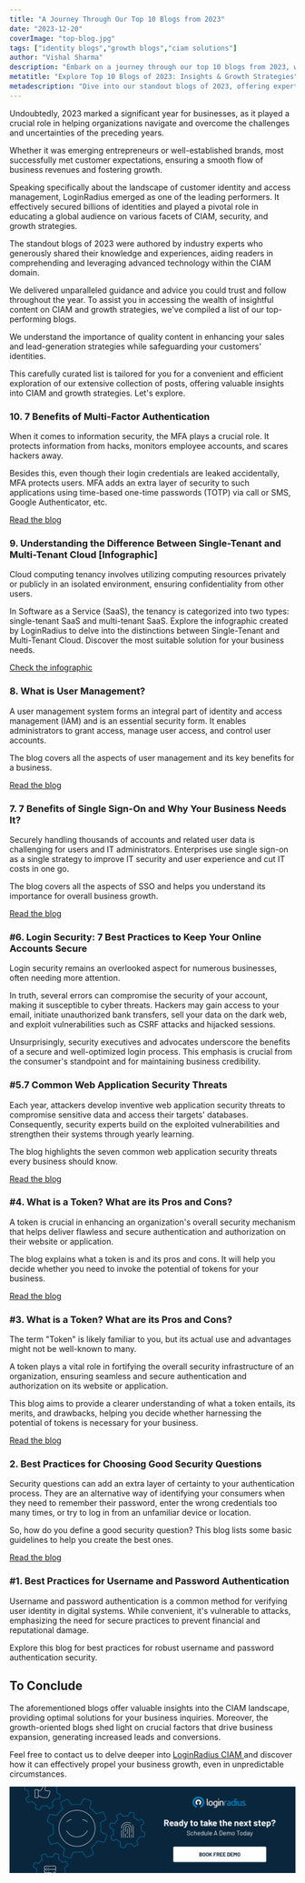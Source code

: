 ```yaml
---
title: "A Journey Through Our Top 10 Blogs from 2023"
date: "2023-12-20"
coverImage: "top-blog.jpg"
tags: ["identity blogs","growth blogs","ciam solutions"]
author: "Vishal Sharma"
description: "Embark on a journey through our top 10 blogs from 2023, where we unravel the complexities of CIAM, explore security measures, and delve into growth strategies. Learn about the importance of multi-factor authentication, cloud tenancy nuances, and user management. These blogs provide indispensable insights to secure your business and drive substantial growth."
metatitle: "Explore Top 10 Blogs of 2023: Insights & Growth Strategies"
metadescription: "Dive into our standout blogs of 2023, offering expert insights on Customer Identity and Access Management, security best practices, and growth strategies."
---
```

Undoubtedly, 2023 marked a significant year for businesses, as it played a crucial role in helping organizations navigate and overcome the challenges and uncertainties of the preceding years.

Whether it was emerging entrepreneurs or well-established brands, most successfully met customer expectations, ensuring a smooth flow of business revenues and fostering growth.

Speaking specifically about the landscape of customer identity and access management, LoginRadius emerged as one of the leading performers. It effectively secured billions of identities and played a pivotal role in educating a global audience on various facets of CIAM, security, and growth strategies.

The standout blogs of 2023 were authored by industry experts who generously shared their knowledge and experiences, aiding readers in comprehending and leveraging advanced technology within the CIAM domain.

We delivered unparalleled guidance and advice you could trust and follow throughout the year. To assist you in accessing the wealth of insightful content on CIAM and growth strategies, we've compiled a list of our top-performing blogs. 

We understand the importance of quality content in enhancing your sales and lead-generation strategies while safeguarding your customers' identities.

This carefully curated list is tailored for you for a convenient and efficient exploration of our extensive collection of posts, offering valuable insights into CIAM and growth strategies. Let's explore. 

### 10. 7 Benefits of Multi-Factor Authentication

When it comes to information security, the MFA plays a crucial role. It protects information from hacks, monitors employee accounts, and scares hackers away.

Besides this, even though their login credentials are leaked accidentally, MFA protects users. MFA adds an extra layer of security to such applications using time-based one-time passwords (TOTP) via call or SMS, Google Authenticator, etc.

[Read the blog](https://blog.loginradius.com/identity/benefits-of-mfa/)

### 9. Understanding the Difference Between Single-Tenant and Multi-Tenant Cloud [Infographic]

Cloud computing tenancy involves utilizing computing resources privately or publicly in an isolated environment, ensuring confidentiality from other users. 

In Software as a Service (SaaS), the tenancy is categorized into two types: single-tenant SaaS and multi-tenant SaaS. Explore the infographic created by LoginRadius to delve into the distinctions between Single-Tenant and Multi-Tenant Cloud. Discover the most suitable solution for your business needs.

[Check the infographic](https://www.loginradius.com/blog/identity/single-tenant-vs-multi-tenant/)

### 8. What is User Management?

A user management system forms an integral part of identity and access management (IAM) and is an essential security form. It enables administrators to grant access, manage user access, and control user accounts.

The blog covers all the aspects of user management and its key benefits for a business. 

[Read the blog](https://blog.loginradius.com/identity/what-is-user-management/)

### 7. 7 Benefits of Single Sign-On and Why Your Business Needs It?

Securely handling thousands of accounts and related user data is challenging for users and IT administrators. Enterprises use single sign-on as a single strategy to improve IT security and user experience and cut IT costs in one go.

The blog covers all the aspects of SSO and helps you understand its importance for overall business growth.

[Read the blog](https://blog.loginradius.com/identity/benefits-single-sign-on-sso/) 

### #6. Login Security: 7 Best Practices to Keep Your Online Accounts Secure

Login security remains an overlooked aspect for numerous businesses, often needing more attention.

In truth, several errors can compromise the security of your account, making it susceptible to cyber threats. Hackers may gain access to your email, initiate unauthorized bank transfers, sell your data on the dark web, and exploit vulnerabilities such as CSRF attacks and hijacked sessions.

Unsurprisingly, security executives and advocates underscore the benefits of a secure and well-optimized login process. This emphasis is crucial from the consumer's standpoint and for maintaining business credibility.

### #5.7 Common Web Application Security Threats

Each year, attackers develop inventive web application security threats to compromise sensitive data and access their targets' databases. Consequently, security experts build on the exploited vulnerabilities and strengthen their systems through yearly learning.

The blog highlights the seven common web application security threats every business should know.

[Read the blog](https://blog.loginradius.com/identity/7-web-app-sec-threats/)

### #4. What is a Token? What are its Pros and Cons?

A token is crucial in enhancing an organization's overall security mechanism that helps deliver flawless and secure authentication and authorization on their website or application.

The blog explains what a token is and its pros and cons. It will help you decide whether you need to invoke the potential of tokens for your business.

[Read the blog](https://blog.loginradius.com/identity/pros-cons-token-authentication/)

### #3. What is a Token? What are its Pros and Cons? 

The term "Token" is likely familiar to you, but its actual use and advantages might not be well-known to many.

A token plays a vital role in fortifying the overall security infrastructure of an organization, ensuring seamless and secure authentication and authorization on its website or application.

This blog aims to provide a clearer understanding of what a token entails, its merits, and drawbacks, helping you decide whether harnessing the potential of tokens is necessary for your business.

[Read the blog](https://www.loginradius.com/blog/identity/pros-cons-token-authentication/)

### 2. Best Practices for Choosing Good Security Questions

Security questions can add an extra layer of certainty to your authentication process. They are an alternative way of identifying your consumers when they need to remember their password, enter the wrong credentials too many times, or try to log in from an unfamiliar device or location.

So, how do you define a good security question? This blog lists some basic guidelines to help you create the best ones. 

[Read the blog](https://blog.loginradius.com/identity/best-practices-choosing-good-security-questions/) 

### #1. Best Practices for Username and Password Authentication 

Username and password authentication is a common method for verifying user identity in digital systems. While convenient, it's vulnerable to attacks, emphasizing the need for secure practices to prevent financial and reputational damage. 

Explore this blog for best practices for robust username and password authentication security.

## To Conclude 

The aforementioned blogs offer valuable insights into the CIAM landscape, providing optimal solutions for your business inquiries. Moreover, the growth-oriented blogs shed light on crucial factors that drive business expansion, generating increased leads and conversions.

Feel free to contact us to delve deeper into [LoginRadius CIAM ](https://www.loginradius.com/)and discover how it can effectively propel your business growth, even in unpredictable circumstances.

[![book-a-free-demo-loginradius](../../assets/book-a-demo-loginradius.png)](https://www.loginradius.com/book-a-demo/)